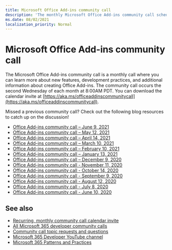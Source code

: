 ```yaml
---
title: Microsoft Office Add-ins community call
description: 'The monthly Microsoft Office Add-ins community call schedule and resources'
ms.date: 08/02/2021
localization_priority: Normal
---
```


# Microsoft Office Add-ins community call

The Microsoft Office Add-ins community call is a monthly call where you can learn more about new features, development practices, and additional information about creating Office Add-ins. The community call occurs the second Wednesday of each month at 8:00AM PDT. You can download the calendar invite at [https://aka.ms/officeaddinscommunitycall](https://aka.ms/officeaddinscommunitycall).

Missed a previous community call? Check out the following blog resources to catch up on the discussion!

- [Office Add-ins community call – June 9, 2021](https://techcommunity.microsoft.com/t5/microsoft-365-pnp-blog/office-add-ins-community-call-june-2021/ba-p/2446156)
- [Office Add-ins community call – May 12, 2021](https://techcommunity.microsoft.com/t5/microsoft-365-pnp-blog/office-add-ins-community-call-may-2021/ba-p/2369804)
- [Office Add-ins community call – April 14, 2021](https://techcommunity.microsoft.com/t5/microsoft-365-pnp-blog/office-add-ins-community-call-april-14-2021/ba-p/2318886)
- [Office Add-ins community call – March 10, 2021](https://techcommunity.microsoft.com/t5/microsoft-365-pnp-blog/office-add-ins-community-call-march-10-2021/ba-p/2205369)
- [Office Add-ins community call – February 10, 2021](https://developer.microsoft.com/office/blogs/office-add-ins-community-call-february-10-2021/)
- [Office Add-ins community call – January 13, 2021](https://developer.microsoft.com/office/blogs/office-add-ins-community-call-january-13-2021%e2%80%af/)
- [Office Add-ins community call – December 9, 2020](https://developer.microsoft.com/microsoft-365/blogs/office-add-ins-community-call-december-9-2020/)
- [Office Add-ins community call - November 11, 2020](https://developer.microsoft.com/office/blogs/office-add-ins-community-call-november-11-2020/)
- [Office Add-ins community call - October 14, 2020](https://developer.microsoft.com/office/blogs/office-add-ins-community-call-october-14-2020%E2%80%AF/)
- [Office Add-ins community call - September 9, 2020](https://developer.microsoft.com/office/blogs/office-add-ins-community-call-september-9-2020/)
- [Office Add-ins community call - August 12, 2020](https://developer.microsoft.com/office/blogs/office-add-ins-community-call-august-12-2020%E2%80%AF/)
- [Office Add-ins community call - July 8, 2020](https://developer.microsoft.com/office/blogs/office-add-ins-community-call-july-8-2020/)
- [Office Add-ins community call - June 10, 2020](https://developer.microsoft.com/office/blogs/office-add-ins-community-call-june-10-2020/)

## See also

- [Recurring, monthly community call calendar invite](https://aka.ms/officeaddinscommunitycall)
- [All Microsoft 365 developer community calls](https://aka.ms/M365DevCalls​)
- [Community call topic requests and questions](https://aka.ms/officeaddinsform)
- [Microsoft 365 Developer YouTube channel](https://aka.ms/OfficeDevYouTube)
- [Microsoft 365 Patterns and Practices](https://aka.ms/M365PnP)

